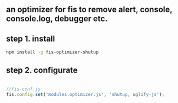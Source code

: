 ## an optimizer for fis to remove alert, console, console.log, debugger etc. 

## step 1. install

```bash
npm install -g fis-optimizer-shutup
```

## step 2. configurate

```javascript

//fis-conf.js
fis.config.set('modules.optimizer.js', 'shutup, uglify-js');

```